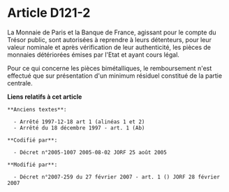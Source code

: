 # Article D121-2

La Monnaie de Paris et la Banque de France, agissant pour le compte du Trésor public, sont autorisées à reprendre à leurs
détenteurs, pour leur valeur nominale et après vérification de leur authenticité, les pièces de monnaies détériorées émises
par l'Etat et ayant cours légal.

Pour ce qui concerne les pièces bimétalliques, le remboursement n'est effectué que sur présentation d'un minimum résiduel
constitué de la partie centrale.

**Liens relatifs à cet article**

	**Anciens textes**:

	  - Arrêté 1997-12-18 art 1 (alinéas 1 et 2)
	  - Arrêté du 18 décembre 1997 - art. 1 (Ab)

	**Codifié par**:

	  - Décret n°2005-1007 2005-08-02 JORF 25 août 2005

	**Modifié par**:

	  - Décret n°2007-259 du 27 février 2007 - art. 1 () JORF 28 février 2007
